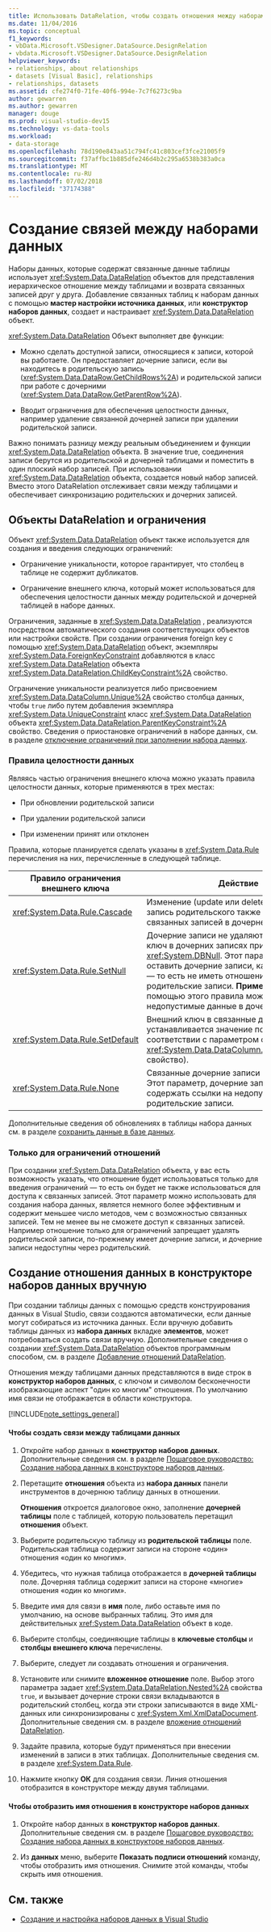 ```yaml
---
title: Использовать DataRelation, чтобы создать отношения между наборами данных
ms.date: 11/04/2016
ms.topic: conceptual
f1_keywords:
- vbData.Microsoft.VSDesigner.DataSource.DesignRelation
- vbdata.Microsoft.VSDesigner.DataSource.DesignRelation
helpviewer_keywords:
- relationships, about relationships
- datasets [Visual Basic], relationships
- relationships, datasets
ms.assetid: cfe274f0-71fe-40f6-994e-7c7f6273c9ba
author: gewarren
ms.author: gewarren
manager: douge
ms.prod: visual-studio-dev15
ms.technology: vs-data-tools
ms.workload:
- data-storage
ms.openlocfilehash: 78d190e843aa51c794fc41c803cef3fce21005f9
ms.sourcegitcommit: f37affbc1b885dfe246d4b2c295a6538b383a0ca
ms.translationtype: MT
ms.contentlocale: ru-RU
ms.lasthandoff: 07/02/2018
ms.locfileid: "37174388"
---
```

# <a name="create-relationships-between-datasets"></a>Создание связей между наборами данных
Наборы данных, которые содержат связанные данные таблицы использует <xref:System.Data.DataRelation> объектов для представления иерархическое отношение между таблицами и возврата связанных записей друг у друга. Добавление связанных таблиц к наборам данных с помощью **мастер настройки источника данных**, или **конструктор наборов данных**, создает и настраивает <xref:System.Data.DataRelation> объект.

<xref:System.Data.DataRelation> Объект выполняет две функции:

-   Можно сделать доступной записи, относящиеся к записи, которой вы работаете. Он предоставляет дочерние записи, если вы находитесь в родительскую запись (<xref:System.Data.DataRow.GetChildRows%2A>) и родительской записи при работе с дочерними (<xref:System.Data.DataRow.GetParentRow%2A>).

-   Вводит ограничения для обеспечения целостности данных, например удаление связанной дочерней записи при удалении родительской записи.

Важно понимать разницу между реальным объединением и функции <xref:System.Data.DataRelation> объекта. В значение true, соединения записи берутся из родительской и дочерней таблицами и поместить в один плоский набор записей. При использовании <xref:System.Data.DataRelation> объекта, создается новый набор записей. Вместо этого DataRelation отслеживает связи между таблицами и обеспечивает синхронизацию родительских и дочерних записей.

## <a name="datarelation-objects-and-constraints"></a>Объекты DataRelation и ограничения
Объект <xref:System.Data.DataRelation> объект также используется для создания и введения следующих ограничений:

-   Ограничение уникальности, которое гарантирует, что столбец в таблице не содержит дубликатов.

-   Ограничение внешнего ключа, который может использоваться для обеспечения целостности данных между родительской и дочерней таблицей в наборе данных.

Ограничения, заданные в <xref:System.Data.DataRelation> , реализуются посредством автоматического создания соответствующих объектов или настройки свойств. При создании ограничения foreign key с помощью <xref:System.Data.DataRelation> объект, экземпляры <xref:System.Data.ForeignKeyConstraint> добавляются в класс <xref:System.Data.DataRelation> объекта <xref:System.Data.DataRelation.ChildKeyConstraint%2A> свойство.

Ограничение уникальности реализуется либо присвоением <xref:System.Data.DataColumn.Unique%2A> свойство столбца данных, чтобы `true` либо путем добавления экземпляра <xref:System.Data.UniqueConstraint> класс <xref:System.Data.DataRelation> объекта <xref:System.Data.DataRelation.ParentKeyConstraint%2A> свойство. Сведения о приостановке ограничений в наборе данных, см. в разделе [отключение ограничений при заполнении набора данных](../data-tools/turn-off-constraints-while-filling-a-dataset.md).

### <a name="referential-integrity-rules"></a>Правила целостности данных
Являясь частью ограничения внешнего ключа можно указать правила целостности данных, которые применяются в трех местах:

-   При обновлении родительской записи

-   При удалении родительской записи

-   При изменении принят или отклонен

Правила, которые планируется сделать указаны в <xref:System.Data.Rule> перечисления на них, перечисленные в следующей таблице.

|Правило ограничения внешнего ключа|Действие|
|----------------------------------|------------|
|<xref:System.Data.Rule.Cascade>|Изменение (update или delete), внесенные в запись родительского также вносится в связанных записей в дочерней таблице.|
|<xref:System.Data.Rule.SetNull>|Дочерние записи не удаляются, но внешний ключ в дочерних записях присваивается <xref:System.DBNull>. Этот параметр, можно оставить дочерние записи, как «потерянные» — то есть не иметь отношений на родительские записи. **Примечание:** с помощью этого правила может привести к недопустимые данные в дочерней таблице.|
|<xref:System.Data.Rule.SetDefault>|Внешний ключ в связанные дочерние записи устанавливается значение по умолчанию (в соответствии с параметром столбца <xref:System.Data.DataColumn.DefaultValue%2A> свойство).|
|<xref:System.Data.Rule.None>|Связанные дочерние записи не изменяется. Этот параметр, дочерние записи могут содержать ссылки на недопустимые родительские записи.|

Дополнительные сведения об обновлениях в таблицы набора данных см. в разделе [сохранить данные в базе данных](../data-tools/save-data-back-to-the-database.md).

### <a name="constraint-only-relations"></a>Только для ограничений отношений
При создании <xref:System.Data.DataRelation> объекта, у вас есть возможность указать, что отношение будет использоваться только для введения ограничений — то есть он будет не также использоваться для доступа к связанных записей. Этот параметр можно использовать для создания набора данных, является немного более эффективным и содержит меньшее число методов, чем с возможностью связанных записей. Тем не менее вы не сможете доступ к связанных записей. Например отношение только для ограничений запрещает удалять родительской записи, по-прежнему имеет дочерние записи, и дочерние записи недоступны через родительский.

## <a name="manually-creating-a-data-relation-in-the-dataset-designer"></a>Создание отношения данных в конструкторе наборов данных вручную
При создании таблицы данных с помощью средств конструирования данных в Visual Studio, связи создаются автоматически, если данные могут собираться из источника данных. Если вручную добавить таблицы данных из **набора данных** вкладке **элементов**, может потребоваться создать связи вручную. Дополнительные сведения о создании <xref:System.Data.DataRelation> объектов программным способом, см. в разделе [Добавление отношений DataRelation](/dotnet/framework/data/adonet/dataset-datatable-dataview/adding-datarelations).

Отношения между таблицами данных представляются в виде строк в **конструктор наборов данных**, с ключом и символом бесконечности изображающие аспект "один ко многим" отношения. По умолчанию имя связи не отображается в области конструктора.

[!INCLUDE[note_settings_general](../data-tools/includes/note_settings_general_md.md)]

#### <a name="to-create-a-relationship-between-two-data-tables"></a>Чтобы создать связи между таблицами данных

1.  Откройте набор данных в **конструктор наборов данных**. Дополнительные сведения см. в разделе [Пошаговое руководство: Создание набора данных в конструкторе наборов данных](walkthrough-creating-a-dataset-with-the-dataset-designer.md).

2.  Перетащите **отношения** объекта из **набора данных** панели инструментов в дочернюю таблицу данных в отношении.

     **Отношения** откроется диалоговое окно, заполнение **дочерней таблицы** поле с таблицей, которую пользователь перетащил **отношения** объект.

3.  Выберите родительскую таблицу из **родительской таблицы** поле. Родительская таблица содержит записи на стороне «один» отношения «один ко многим».

4.  Убедитесь, что нужная таблица отображается в **дочерней таблицы** поле. Дочерняя таблица содержит записи на стороне «многие» отношения «один ко многим».

5.  Введите имя для связи в **имя** поле, либо оставьте имя по умолчанию, на основе выбранных таблиц. Это имя для действительных <xref:System.Data.DataRelation> объект в коде.

6.  Выберите столбцы, соединяющие таблицы в **ключевые столбцы** и **столбцы внешнего ключа** перечислены.

7.  Выберите, следует ли создавать отношения и ограничения.

8.  Установите или снимите **вложенное отношение** поле. Выбор этого параметра задает <xref:System.Data.DataRelation.Nested%2A> свойства `true`, и вызывает дочерние строки связи вкладываются в родительский столбец, когда эти строки записываются в виде XML-данных или синхронизированы с <xref:System.Xml.XmlDataDocument>. Дополнительные сведения см. в разделе [вложение отношений DataRelation](/dotnet/framework/data/adonet/dataset-datatable-dataview/nesting-datarelations).

9. Задайте правила, которые будут применяться при внесении изменений в записи в этих таблицах. Дополнительные сведения см. в разделе <xref:System.Data.Rule>.

10. Нажмите кнопку **ОК** для создания связи. Линия отношения отобразится в конструкторе между двумя таблицами.

#### <a name="to-display-a-relation-name-in-the-dataset-designer"></a>Чтобы отобразить имя отношения в конструкторе наборов данных

1.  Откройте набор данных в **конструктор наборов данных**. Дополнительные сведения см. в разделе [Пошаговое руководство: Создание набора данных в конструкторе наборов данных](walkthrough-creating-a-dataset-with-the-dataset-designer.md).

2.  Из **данных** меню, выберите **Показать подписи отношений** команду, чтобы отобразить имя отношения. Снимите этой команды, чтобы скрыть имя отношения.

## <a name="see-also"></a>См. также

- [Создание и настройка наборов данных в Visual Studio](../data-tools/create-and-configure-datasets-in-visual-studio.md)